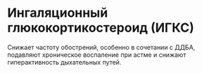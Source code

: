 # Ингаляционный глюкокортикостероид (ИГКС)
Снижает частоту обострений, особенно в сочетании с ДДБА, подавляют хроническое воспаление при астме и снижают гиперактивность дыхательных путей.
